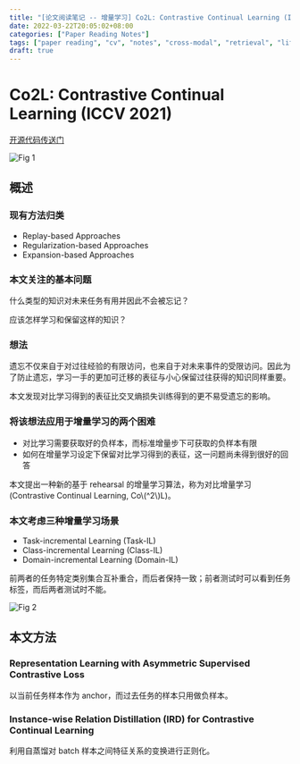 ```yaml
---
title: "[论文阅读笔记 -- 增量学习] Co2L: Contrastive Continual Learning (ICCV 2021)"
date: 2022-03-22T20:05:02+08:00
categories: ["Paper Reading Notes"]
tags: ["paper reading", "cv", "notes", "cross-modal", "retrieval", "lifelong"]
draft: true
---
```


# Co2L: Contrastive Continual Learning (ICCV 2021)

[开源代码传送门](https://github.com/chaht01/Co2L)

![Fig 1](/images/2022/PRN216/1.png)

## 概述

### 现有方法归类

+ Replay-based Approaches
+ Regularization-based Approaches
+ Expansion-based Approaches

### 本文关注的基本问题

什么类型的知识对未来任务有用并因此不会被忘记？  

应该怎样学习和保留这样的知识？  

### 想法

遗忘不仅来自于对过往经验的有限访问，也来自于对未来事件的受限访问。因此为了防止遗忘，学习一手的更加可迁移的表征与小心保留过往获得的知识同样重要。  

本文发现对比学习得到的表征比交叉熵损失训练得到的更不易受遗忘的影响。  

### 将该想法应用于增量学习的两个困难

+ 对比学习需要获取好的负样本，而标准增量步下可获取的负样本有限
+ 如何在增量学习设定下保留对比学习得到的表征，这一问题尚未得到很好的回答

本文提出一种新的基于 rehearsal 的增量学习算法，称为对比增量学习 (Contrastive Continual Learning, Co\\(^2\\)L)。  

### 本文考虑三种增量学习场景

+ Task-incremental Learning (Task-IL)
+ Class-incremental Learning (Class-IL)
+ Domain-incremental Learning (Domain-IL)

前两者的任务特定类别集合互补重合，而后者保持一致；前者测试时可以看到任务标签，而后两者测试时不能。  

![Fig 2](/images/2022/PRN216/2.png)

## 本文方法

### Representation Learning with Asymmetric Supervised Contrastive Loss

以当前任务样本作为 anchor，而过去任务的样本只用做负样本。  

### Instance-wise Relation Distillation (IRD) for Contrastive Continual Learning

利用自蒸馏对 batch 样本之间特征关系的变换进行正则化。  
